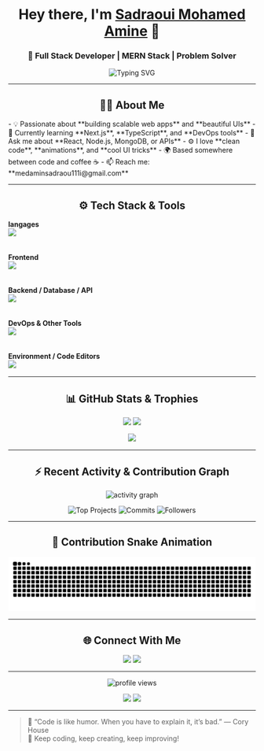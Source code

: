 <!-- Your fancy GitHub Profile README 😎 -->
<h1 align="center">Hey there, I'm <a href="https://github.com/sadraoui-medamin" target="_blank">Sadraoui Mohamed Amine</a> 👋</h1>
<h3 align="center">🚀 Full Stack Developer | MERN Stack | Problem Solver </h3>

<p align="center">
  <picture>
    <source media="(prefers-color-scheme: dark)" srcset="https://readme-typing-svg.demolab.com?font=Fira+Code&size=25&pause=1000&color=9AE6B4&center=true&vCenter=true&width=600&lines=Full+Stack+Developer%0AReact+%7C+Node.js+%7C+Express+%7C+MongoDB%0ALove+to+build+cool+projects%21">
    <img alt="Typing SVG" src="https://readme-typing-svg.demolab.com?font=Fira+Code&size=21&pause=1000&color=00FFB3&center=true&vCenter=true&width=800&lines=React+%7C+Node.js+%7C+Express+%7C+MongoDB%0%21" />
  </picture>
</p>


---
<h2 align="center">🧑‍💻 About Me</h2>
- 💡 Passionate about **building scalable web apps** and **beautiful UIs**  
- 🌱 Currently learning **Next.js**, **TypeScript**, and **DevOps tools**  
- 💬 Ask me about **React, Node.js, MongoDB, or APIs**  
- ⚙️ I love **clean code**, **animations**, and **cool UI tricks**  
- 🌍 Based somewhere between code and coffee ☕  
- 📫 Reach me: **medaminsadraou111i@gmail.com**

---
<h2 align="center">⚙️ Tech Stack & Tools</h2>
<p align="center">
  
   <!-- </> Programming languages -->
  <b>langages</b><br/>
  <img src="https://skillicons.dev/icons?i=java,js,ts,python,c,c#,php" /><br/><br/>
  
  <!-- 🎨 Frontend -->
  <b>Frontend</b><br/>
  <img src="https://skillicons.dev/icons?i=html,css,js,ts,react,tailwind,antdesign,materialui," /><br/><br/>

  <!-- 🧠 Backend, Database & APIs -->
  <b>Backend / Database / API</b><br/>
  <img src="https://skillicons.dev/icons?i=nodejs,express,mongodb,mysql,sqlite,oracledb,postman,jwt" /><br/><br/>

  <!-- ☁️ DevOps & Other Tools -->
  <b>DevOps & Other Tools</b><br/>
  <img src="https://skillicons.dev/icons?i=git,github,docker,kubernetes,gcp,netlify,,bash" /><br/><br/>

  <!-- 💻 Environment & Code Editors -->
  <b>Environment / Code Editors</b><br/>
  <img src="https://skillicons.dev/icons?i=linux,windows,vscode,visualstudio,eclipse,pycharm,idea," />
</p>

---

<h2 align="center">📊 GitHub Stats & Trophies</h2>
<p align="center">
  <img src="https://github-readme-stats.vercel.app/api?username=sadraoui-medamin&show_icons=true&theme=radical" height="160"/>
  <img src="https://github-readme-streak-stats.herokuapp.com/?user=sadraoui-medamin&theme=radical" height="160"/>
</p>

<p align="center">
  <img src="https://github-readme-stats.vercel.app/api/top-langs/?username=sadraoui-medamin&layout=compact&theme=radical height="160" />
</p>

---

<h2 align="center">⚡ Recent Activity & Contribution Graph</h2>
<p align="center">
  <img src="https://github-readme-activity-graph.vercel.app/graph?username=sadraoui-medamin&theme=tokyo-night" alt="activity graph" />
</p>
<p align="center">
  <img src="https://img.shields.io/badge/Top-Projects-ff69b4?style=for-the-badge&logo=github" alt="Top Projects" />
  <img src="https://img.shields.io/badge/Commits-Legendary-00BFFF?style=for-the-badge&logo=git" alt="Commits" />
  <img src="https://img.shields.io/badge/Followers-Connect-7CFC00?style=for-the-badge&logo=github" alt="Followers" />
</p>

---

<h2 align="center">🐍 Contribution Snake Animation</h2>
<p align="center">
  <picture>
    <source media="(prefers-color-scheme: dark)" srcset="https://raw.githubusercontent.com/sadraoui-medamin/sadraoui-medamin/output/github-contribution-grid-snake-dark.svg">
    <source media="(prefers-color-scheme: light)" srcset="https://raw.githubusercontent.com/sadraoui-medamin/sadraoui-medamin/output/github-contribution-grid-snake.svg">
    <img alt="github contribution snake animation" src="https://raw.githubusercontent.com/sadraoui-medamin/sadraoui-medamin/output/github-contribution-grid-snake.svg">
  </picture>
</p>

---

<h2 align="center">🌐 Connect With Me</h2>
<p align="center">
  <a href="https://linkedin.com/in/sadraouiMedamin" target="_blank"><img src="https://img.shields.io/badge/LinkedIn-%230077B5.svg?&style=for-the-badge&logo=linkedin&logoColor=white" /></a>
  <a href="mailto:medaminsadraou111i@gmail.com"><img src="https://img.shields.io/badge/Gmail-D14836?&style=for-the-badge&logo=gmail&logoColor=white" /></a>
</p>

---

<p align="center">
  <img src="https://komarev.com/ghpvc/?username=sadraoui-medamin&label=Profile+Views&color=brightgreen" alt="profile views"/>
</p>

<p align="center">
  <img src="https://img.shields.io/badge/Made%20with-Markdown-1f425f.svg" />
  <img src="https://img.shields.io/badge/Open%20Source-%E2%9D%A4-red.svg" />
</p>

---

> 💬 “Code is like humor. When you have to explain it, it’s bad.” — Cory House  
> 🚀 Keep coding, keep creating, keep improving!
